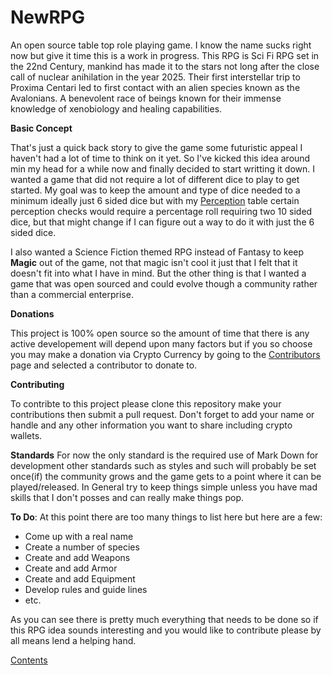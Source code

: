 # NewRPG

An open source table top role playing game.
I know the name sucks right now but give it time this is a work in progress. This RPG is Sci Fi RPG set in the 22nd Century, mankind has made it to the stars not long after the close call of nuclear anihilation in the year 2025. Their first interstellar trip to Proxima Centari led to first contact with an alien species known as the Avalonians. A benevolent race of beings known for their immense knowledge of xenobiology and healing capabilities. 

**Basic Concept**

That's just a quick back story to give the game some futuristic appeal I haven't had a lot of time to think on it yet. So I've kicked this idea around min my head for a while now and finally decided to start writting it down. I wanted a game that did not require a lot of different dice to play to get started. My goal was to keep the amount and type of dice needed to a minimum ideally just 6 sided dice but with my [Perception](https://github.com/ikeman32/NewRPG/blob/master/CoreRules/Perception.md) table certain perception checks would require a percentage roll requiring two 10 sided dice, but that might change if I can figure out a way to do it with just the 6 sided dice.

I also wanted a Science Fiction themed RPG instead of Fantasy to keep **Magic** out of the game, not that magic isn't cool it just that I felt that it doesn't fit into what I have in mind. But the other thing is that I wanted a game that was open sourced and could evolve though a community rather than a commercial enterprise.

**Donations**

This project is 100% open source so the amount of time that there is any active developement will depend upon many factors but if you so choose you may make a donation via Crypto Currency by going to the [Contributors](https://github.com/ikeman32/NewRPG/blob/master/Contributors.md) page and selected a contributor to donate to.

**Contributing**

To contribte to this project please clone this repository make your contributions then submit a pull request. Don't forget to add your name or handle and any other information you want to share including crypto wallets.

**Standards**
For now the only standard is the required use of Mark Down for development other standards such as styles and such will probably be set once(if) the community grows and the game gets to a point where it can be played/released. In General try to keep things simple unless you have mad skills that I don't posses and can really make things pop.

**To Do**:
At this point there are too many things to list here but here are a few:

- Come up with a real name
- Create a number of species
- Create and add Weapons
- Create and add Armor
- Create and add Equipment
- Develop rules and guide lines
- etc.


As you can see there is pretty much everything that needs to be done so if this RPG idea sounds interesting and you would like to contribute please by all means lend a helping hand.

[Contents](https://github.com/ikeman32/NewRPG/blob/master/CoreRules/Contents.md)
